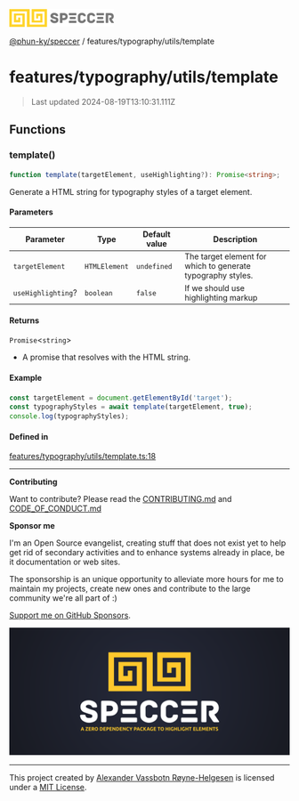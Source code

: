 <div>
  <img alt="SPECCER logo" src="https://raw.githubusercontent.com/phun-ky/speccer/main/public/logo-speccer-horizontal-colored-package.svg?raw=true" style="max-height:32px;" />
</div>

[@phun-ky/speccer](../../../README.md) / features/typography/utils/template

# features/typography/utils/template

> Last updated 2024-08-19T13:10:31.111Z

## Functions

### template()

```ts
function template(targetElement, useHighlighting?): Promise<string>;
```

Generate a HTML string for typography styles of a target element.

#### Parameters

| Parameter          | Type          | Default value | Description                                                 |
| ------------------ | ------------- | ------------- | ----------------------------------------------------------- |
| `targetElement`    | `HTMLElement` | `undefined`   | The target element for which to generate typography styles. |
| `useHighlighting`? | `boolean`     | `false`       | If we should use highlighting markup                        |

#### Returns

`Promise`\<`string`>

- A promise that resolves with the HTML string.

#### Example

```ts
const targetElement = document.getElementById('target');
const typographyStyles = await template(targetElement, true);
console.log(typographyStyles);
```

#### Defined in

[features/typography/utils/template.ts:18](https://github.com/phun-ky/speccer/blob/main/src/features/typography/utils/template.ts#L18)

---

**Contributing**

Want to contribute? Please read the [CONTRIBUTING.md](https://github.com/phun-ky/speccer/blob/main/CONTRIBUTING.md) and [CODE_OF_CONDUCT.md](https://github.com/phun-ky/speccer/blob/main/CODE_OF_CONDUCT.md)

**Sponsor me**

I'm an Open Source evangelist, creating stuff that does not exist yet to help get rid of secondary activities and to enhance systems already in place, be it documentation or web sites.

The sponsorship is an unique opportunity to alleviate more hours for me to maintain my projects, create new ones and contribute to the large community we're all part of :)

[Support me on GitHub Sponsors](https://github.com/sponsors/phun-ky).

![Speccer banner, with logo and slogan: A zero dependency package to highlight elements](https://github.com/phun-ky/speccer/blob/main/public/speccer-banner.png?raw=true)

---

This project created by [Alexander Vassbotn Røyne-Helgesen](http://phun-ky.net) is licensed under a [MIT License](https://choosealicense.com/licenses/mit/).
